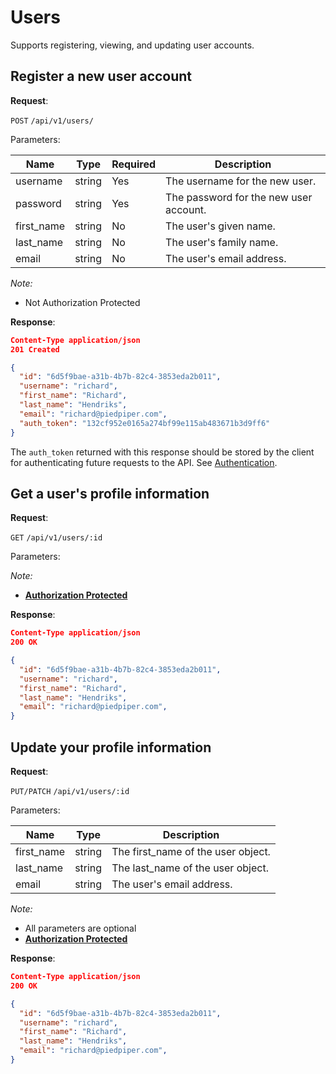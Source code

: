 # Users
Supports registering, viewing, and updating user accounts.

## Register a new user account

**Request**:

`POST` `/api/v1/users/`

Parameters:

Name       | Type   | Required | Description
-----------|--------|----------|------------
username   | string | Yes      | The username for the new user.
password   | string | Yes      | The password for the new user account.
first_name | string | No       | The user's given name.
last_name  | string | No       | The user's family name.
email      | string | No       | The user's email address.

*Note:*

- Not Authorization Protected

**Response**:

```json
Content-Type application/json
201 Created

{
  "id": "6d5f9bae-a31b-4b7b-82c4-3853eda2b011",
  "username": "richard",
  "first_name": "Richard",
  "last_name": "Hendriks",
  "email": "richard@piedpiper.com",
  "auth_token": "132cf952e0165a274bf99e115ab483671b3d9ff6"
}
```

The `auth_token` returned with this response should be stored by the client for
authenticating future requests to the API. See [Authentication](authentication.md).


## Get a user's profile information

**Request**:

`GET` `/api/v1/users/:id`

Parameters:

*Note:*

- **[Authorization Protected](authentication.md)**

**Response**:

```json
Content-Type application/json
200 OK

{
  "id": "6d5f9bae-a31b-4b7b-82c4-3853eda2b011",
  "username": "richard",
  "first_name": "Richard",
  "last_name": "Hendriks",
  "email": "richard@piedpiper.com",
}
```


## Update your profile information

**Request**:

`PUT/PATCH` `/api/v1/users/:id`

Parameters:

Name       | Type   | Description
-----------|--------|---
first_name | string | The first_name of the user object.
last_name  | string | The last_name of the user object.
email      | string | The user's email address.



*Note:*

- All parameters are optional
- **[Authorization Protected](authentication.md)**

**Response**:

```json
Content-Type application/json
200 OK

{
  "id": "6d5f9bae-a31b-4b7b-82c4-3853eda2b011",
  "username": "richard",
  "first_name": "Richard",
  "last_name": "Hendriks",
  "email": "richard@piedpiper.com",
}
```
